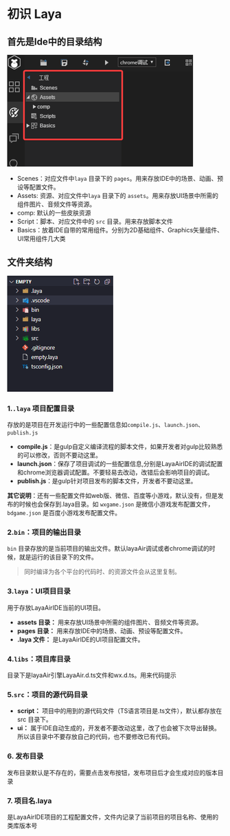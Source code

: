 # 初识 Laya 
## 首先是Ide中的目录结构

![01.初识Laya__2022-05-26-15-57-18](/attachments/01.初识Laya__2022-05-26-15-57-18.png)

- Scenes：对应文件中`laya` 目录下的 `pages`。用来存放IDE中的场景、动画、预设等配置文件。
- Assets: 资源、对应文件中`laya` 目录下的 `assets`。用来存放UI场景中所需的组件图片、音频文件等资源。
- comp: 默认的一些皮肤资源
- Script：脚本、对应文件中的 `src` 目录。用来存放脚本文件
- Basics：放着IDE自带的常用组件。分别为2D基础组件、Graphics矢量组件、UI常用组件几大类

## 文件夹结构
![01.初识Laya__2022-05-26-16-19-51](/attachments/01.初识Laya__2022-05-26-16-19-51.png)

### 1.`.laya` 项目配置目录
存放的是项目在开发运行中的一些配置信息如`compile.js`、`launch.json`、`publish.js`  
- **compile.js**：是gulp自定义编译流程的脚本文件，如果开发者对gulp比较熟悉的可以修改，否则不要动这里。
- **launch.json**：保存了项目调试的一些配置信息,分别是LayaAirIDE的调试配置和chrome浏览器调试配置。不要轻易去改动，改错后会影响项目的调试。
- **publish.js**：是gulp针对项目发布的脚本文件，开发者不要动这里。

**其它说明**：还有一些配置文件如web版、微信、百度等小游戏，默认没有，但是发布的时候也会保存到.laya目录。如 `wxgame.json` 是微信小游戏发布配置文件， `bdgame.json` 是百度小游戏发布配置文件。
### 2.`bin`：项目的输出目录
`bin` 目录存放的是当前项目的输出文件。默认layaAir调试或者chrome调试的时候，就是运行的该目录下的文件。
> 同时编译为各个平台的代码时、的资源文件会从这里复制。

### 3.`laya`：UI项目目录
用于存放LayaAirIDE当前的UI项目。

- **assets 目录：** 用来存放UI场景中所需的组件图片、音频文件等资源。 
- **pages 目录：** 用来存放IDE中的场景、动画、预设等配置文件。
- **.laya 文件：** 是LayaAirIDE的UI项目配置文件。
### 4.`libs`：项目库目录
目录下是layaAir引擎LayaAir.d.ts文件和wx.d.ts。用来代码提示
### 5.`src`：项目的源代码目录
- **script：** 项目中的用到的源代码文件（TS语言项目是.ts文件），默认都存放在 src 目录下。
- **ui：** 属于IDE自动生成的，开发者不要改动这里，改了也会被下次导出替换。所以该目录中不要存放自己的代码，也不要修改已有代码。
### 6. 发布目录
发布目录默认是不存在的，需要点击发布按钮，发布项目后才会生成对应的版本目录
### 7. 项目名.laya
是LayaAirIDE项目的工程配置文件，文件内记录了当前项目的项目名称、使用的类库版本号
